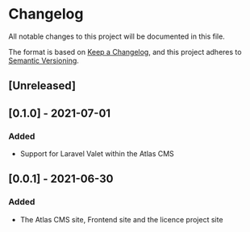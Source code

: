 # Changelog
All notable changes to this project will be documented in this file.

The format is based on [Keep a Changelog](https://keepachangelog.com/en/1.0.0/),
and this project adheres to [Semantic Versioning](https://semver.org/spec/v2.0.0.html).

## [Unreleased]

## [0.1.0] - 2021-07-01

### Added
- Support for Laravel Valet within the Atlas CMS

## [0.0.1] - 2021-06-30

### Added
- The Atlas CMS site, Frontend site and the licence project site












